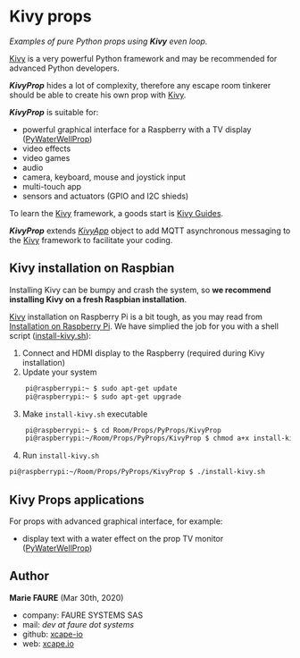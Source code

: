 ﻿# Kivy props
*Examples of pure Python props using **Kivy** even loop.*

<a href="https://kivy.org/" target="_blank">Kivy</a> is a very powerful Python framework and may be recommended for advanced Python developers.

***KivyProp*** hides a lot of complexity, therefore any escape room tinkerer should be able to create his own prop with <a href="https://kivy.org/" target="_blank">Kivy</a>.

***KivyProp*** is suitable for:
* powerful graphical interface for a Raspberry with a TV display ([PyWaterWellProp](./PyWaterWellProp))
* video effects
* video games
* audio
* camera, keyboard, mouse and joystick input
* multi-touch app
* sensors and actuators (GPIO and I2C shieds)

To learn the <a href="https://kivy.org" target="_blank">Kivy</a> framework, a goods start is <a href="https://kivy.org/doc/stable/gettingstarted/intro.html" target="_blank">Kivy Guides</a>.

***KivyProp*** extends *<a href="https://kivy.org/doc/stable/api-kivy.app.html" target="_blank">KivyApp</a>*  object to add MQTT asynchronous messaging to the <a href="https://kivy.org" target="_blank">Kivy</a> framework to facilitate your coding.


## Kivy installation on Raspbian
Installing Kivy can be bumpy and crash the system, so **we recommend installing Kivy on a fresh Raspbian installation**.

<a href="https://kivy.org" target="_blank">Kivy</a> installation on Raspberry Pi is a bit tough, as you may read from <a href="https://kivy.org/doc/stable/installation/installation-rpi.html" target="_blank">Installation on Raspberry Pi</a>. We have simplied the job for you with a shell script ([install-kivy.sh](https://github.com/xcape-io/PyProps/blob/master/KivyProp/install-kivy.sh)):
1. Connect and HDMI display to the Raspberry (required during Kivy installation)
2. Update your system

```bash
    pi@raspberrypi:~ $ sudo apt-get update 
    pi@raspberrypi:~ $ sudo apt-get upgrade 
```
3. Make `install-kivy.sh` executable

```bash
    pi@raspberrypi:~ $ cd Room/Props/PyProps/KivyProp
    pi@raspberrypi:~/Room/Props/PyProps/KivyProp $ chmod a+x install-kivy.sh 
```
4. Run `install-kivy.sh`

```bash
pi@raspberrypi:~/Room/Props/PyProps/KivyProp $ ./install-kivy.sh
```




## Kivy Props applications
For props with advanced graphical interface, for example:
* display text with a water effect on the prop TV monitor ([PyWaterWellProp](PyWaterWellProp))


## Author

**Marie FAURE** (Mar 30th, 2020)
* company: FAURE SYSTEMS SAS
* mail: *dev at faure dot systems*
* github: <a href="https://github.com/xcape-io?tab=repositories" target="_blank">xcape-io</a>
* web: <a href="https://xcape.io/" target="_blank">xcape.io</a>